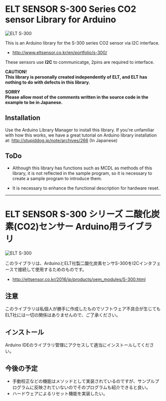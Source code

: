 # ELT SENSOR S-300 Series CO2 sensor Library for Arduino

![ELT S-300](http://www.eltsensor.co.kr/en/wp-content/uploads/sites/2/2017/11/n_s300.jpg)

This is an Arduino library for the S-300 series CO2 sensor via I2C interface.

- http://www.eltsensor.co.kr/en/portfolio/s-300/

These sensors use **I2C** to communicatge, 2pins are required to interface.

**CAUTION!**  
**This library is personally created independently of ELT, and ELT has nothing to do with defects in this library.**

**SORRY**  
**Please allow most of the comments written in the source code in the example to be in Japanese.**

## Installation

Use the Arduino Library Manager to install this library. If you're unfamiliar
with how this works, we have a great tutorial on Arduino library installation
at: http://stupiddog.jp/note/archives/266
(In Japanese)


## ToDo

 - Although this library has functions such as MCDL as methods of this library, it is not reflected in the sample program, so it is necessary to create a sample program to introduce them.

 - It is necessary to enhance the functional description for hardware reset.


-----
# ELT SENSOR S-300 シリーズ 二酸化炭素(CO2)センサー Arduino用ライブラリ

![ELT S-300](http://eltsensor.co.kr/2016/jp/images/sub/prod/oem_modules/co2-smallest-sensors-module.jpg)

このライブラリは、ArduinoとELT社製二酸化炭素センサS-300をI2Cインタフェースで接続して使用するためのものです。

- http://eltsensor.co.kr/2016/jp/products/oem_modules/S-300.html

## 注意
このライブラリは私個人が勝手に作成したものでソフトウェア不具合が生じてもELT社には一切の関係はありませんので、ご了承ください。

## インストール

Arduino IDEのライブラリ管理にアクセスして適当にインストールしてください。

## 今後の予定

 - 手動校正などの機能はメソッドとして実装されているのですが、サンプルプログラムに反映されていないのでそのプログラムも紹介できると良い。
 - ハードウェアによるリセット機能を実装したい。

